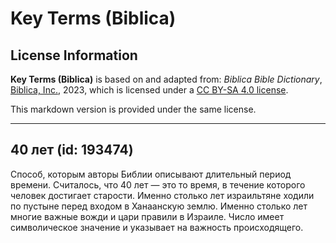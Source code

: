 # Key Terms (Biblica)

## License Information

**Key Terms (Biblica)** is based on and adapted from: _Biblica Bible Dictionary_, [Biblica, Inc.](https://www.biblica.com/), 2023, which is licensed under a [CC BY-SA 4.0 license](https://creativecommons.org/licenses/by-sa/4.0/legalcode.en).

This markdown version is provided under the same license.



--------------------------------

## 40 лет (id: 193474)

Способ, которым авторы Библии описывают длительный период времени. Считалось, что 40 лет — это то время, в течение которого человек достигает старости. Именно столько лет израильтяне ходили по пустыне перед входом в Ханаанскую землю. Именно столько лет многие важные вожди и цари правили в Израиле. Число имеет символическое значение и указывает на важность происходящего. 


